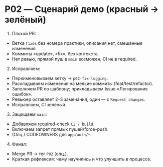 # P02 — Сценарий демо (красный → зелёный)

1) Плохой PR:
- Ветка `fixes` без номера практики, описания нет, смешанные изменения.
- Коммиты «update», «fix», без контекста.
- Нет ревью, прямой пуш в `main` возможен, CI не в required.

2) Исправляем:
- Переименовываем ветку → `p02-fix-logging`.
- Раскладываем изменения на мелкие коммиты (feat/test/refactor).
- Заполняем PR по шаблону; прикладываем Issue «Логирование ошибок».
- Ревьюер оставляет 2–3 замечания, один — c `Request changes`.
- Исправляем, CI зелёный.

3) Защищаем `main`:
- Добавляем required-check `CI / build`.
- Включаем запрет прямых пушей/force-push.
- (Опц.) CODEOWNERS для `app/auth/*`.

4) Финал:
- Merge PR → тег `P02` (опц.).
- Краткая рефлексия: чему научились и что улучшить в процессе.

